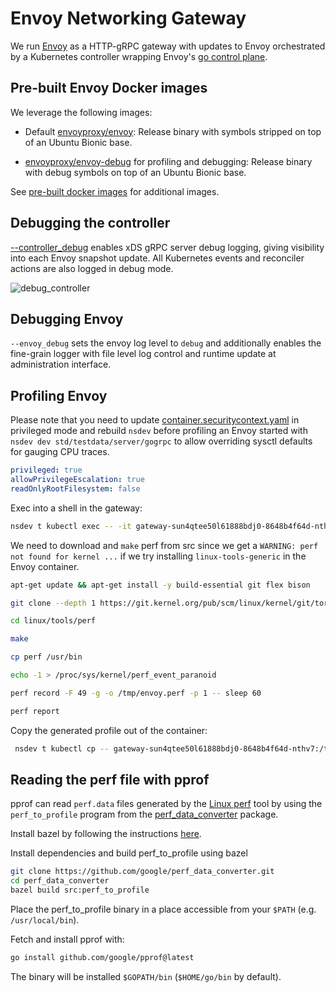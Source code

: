 # Envoy Networking Gateway

We run [Envoy](https://www.envoyproxy.io/) as a HTTP-gRPC gateway with updates to Envoy
orchestrated by a Kubernetes controller wrapping Envoy's [go control plane](https://github.com/envoyproxy/go-control-plane).

## Pre-built Envoy Docker images

We leverage the following images:

- Default [envoyproxy/envoy](https://hub.docker.com/r/envoyproxy/envoy/tags/): Release binary with
symbols stripped on top of an Ubuntu Bionic base.

- [envoyproxy/envoy-debug](https://hub.docker.com/r/envoyproxy/envoy-debug/tags/) for profiling
and debugging: Release binary with debug symbols on top of an Ubuntu Bionic base.

 See [pre-built docker images](https://www.envoyproxy.io/docs/envoy/latest/start/install#pre-built-envoy-docker-images) for additional images.

## Debugging the controller

[--controller_debug](https://github.com/namespacelabs/foundation/blob/30863ba3e03271b7e17cb4bf905795ce178a5e68/std/networking/gateway/controller/main.go#L35) enables xDS gRPC server debug logging, giving visibility into each Envoy snapshot update. All Kubernetes events and reconciler actions are also logged in debug mode.

![debug_controller](https://user-images.githubusercontent.com/102962107/178251463-d54d994c-f5d7-45e1-a4d3-f8c28a757f32.png)

## Debugging Envoy

`--envoy_debug` sets the envoy log level to `debug` and additionally enables the fine-grain logger with file level log control and runtime update at administration interface.

## Profiling Envoy

Please note that you need to update [container.securitycontext.yaml](https://github.com/namespacelabs/foundation/blob/main/std/runtime/kubernetes/defaults/container.securitycontext.yaml#L1) in privileged
mode and rebuild `nsdev` before profiling an Envoy started with `nsdev dev std/testdata/server/gogrpc`
to allow overriding sysctl defaults for gauging CPU traces.

```yaml
privileged: true
allowPrivilegeEscalation: true
readOnlyRootFilesystem: false
```

Exec into a shell in the gateway:

```bash
nsdev t kubectl exec -- -it gateway-sun4qtee50l61888bdj0-8648b4f64d-nthv7 -c gateway -- bash
```

We need to download and `make` perf from src since we get a `WARNING: perf not found for kernel ...`
if we try installing `linux-tools-generic` in the Envoy container.

```bash
apt-get update && apt-get install -y build-essential git flex bison

git clone --depth 1 https://git.kernel.org/pub/scm/linux/kernel/git/torvalds/linux.git

cd linux/tools/perf

make

cp perf /usr/bin

echo -1 > /proc/sys/kernel/perf_event_paranoid

perf record -F 49 -g -o /tmp/envoy.perf -p 1 -- sleep 60

perf report
```

Copy the generated profile out of the container:

```bash
 nsdev t kubectl cp -- gateway-sun4qtee50l61888bdj0-8648b4f64d-nthv7:/tmp/envoy.perf /tmp/envoy.perf -c gateway
```

## Reading the perf file with pprof

pprof can read `perf.data` files generated by the
[Linux perf](https://perf.wiki.kernel.org/index.php/Main_Page) tool by using the
`perf_to_profile` program from the
[perf_data_converter](https://github.com/google/perf_data_converter) package.

Install bazel by following the instructions [here](https://docs.bazel.build/versions/main/install.html).

Install dependencies and build perf_to_profile using bazel

```bash
git clone https://github.com/google/perf_data_converter.git
cd perf_data_converter
bazel build src:perf_to_profile
```

Place the perf_to_profile binary in a place accessible from your `$PATH` (e.g. `/usr/local/bin`).

Fetch and install pprof with:

```bash
go install github.com/google/pprof@latest
```

The binary will be installed `$GOPATH/bin` (`$HOME/go/bin` by default).
